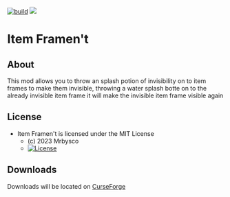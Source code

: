 [![build](https://github.com/Mrbysco/ItemFrament/actions/workflows/build.yml/badge.svg)](https://github.com/Mrbysco/ItemFrament/actions/workflows/build.yml) 
[![](http://cf.way2muchnoise.eu/versions/899927.svg)](https://www.curseforge.com/minecraft/mc-mods/item-frament)

# Item Framen't #

## About ##
This mod allows you to throw an splash potion of invisibility on to item frames to make them invisible, throwing a water splash botte on to the already invisible item frame it will make the invisible item frame visible again

## License ##
* Item Framen't is licensed under the MIT License
  - (c) 2023 Mrbysco
  - [![License](https://img.shields.io/badge/License-MIT-red.svg?style=flat)](http://opensource.org/licenses/MIT)

## Downloads ##
Downloads will be located on [CurseForge](https://www.curseforge.com/minecraft/mc-mods/item-frament)
